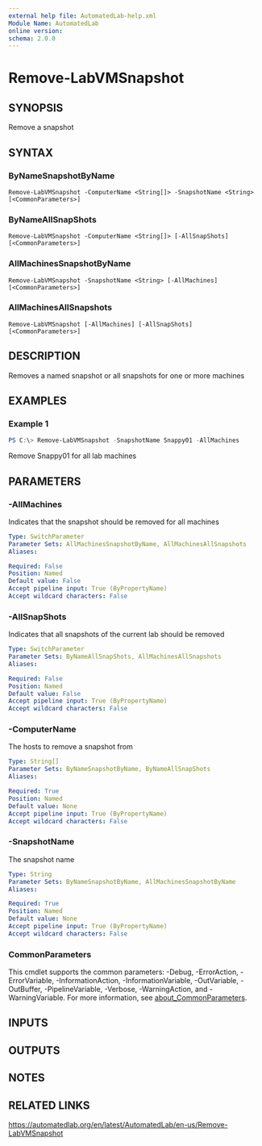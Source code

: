 ```yaml
---
external help file: AutomatedLab-help.xml
Module Name: AutomatedLab
online version:
schema: 2.0.0
---
```


# Remove-LabVMSnapshot

## SYNOPSIS
Remove a snapshot

## SYNTAX

### ByNameSnapshotByName
```
Remove-LabVMSnapshot -ComputerName <String[]> -SnapshotName <String> [<CommonParameters>]
```

### ByNameAllSnapShots
```
Remove-LabVMSnapshot -ComputerName <String[]> [-AllSnapShots] [<CommonParameters>]
```

### AllMachinesSnapshotByName
```
Remove-LabVMSnapshot -SnapshotName <String> [-AllMachines] [<CommonParameters>]
```

### AllMachinesAllSnapshots
```
Remove-LabVMSnapshot [-AllMachines] [-AllSnapShots] [<CommonParameters>]
```

## DESCRIPTION
Removes a named snapshot or all snapshots for one or more machines

## EXAMPLES

### Example 1
```powershell
PS C:\> Remove-LabVMSnapshot -SnapshotName Snappy01 -AllMachines
```

Remove Snappy01 for all lab machines

## PARAMETERS

### -AllMachines
Indicates that the snapshot should be removed for all machines

```yaml
Type: SwitchParameter
Parameter Sets: AllMachinesSnapshotByName, AllMachinesAllSnapshots
Aliases:

Required: False
Position: Named
Default value: False
Accept pipeline input: True (ByPropertyName)
Accept wildcard characters: False
```

### -AllSnapShots
Indicates that all snapshots of the current lab should be removed

```yaml
Type: SwitchParameter
Parameter Sets: ByNameAllSnapShots, AllMachinesAllSnapshots
Aliases:

Required: False
Position: Named
Default value: False
Accept pipeline input: True (ByPropertyName)
Accept wildcard characters: False
```

### -ComputerName
The hosts to remove a snapshot from

```yaml
Type: String[]
Parameter Sets: ByNameSnapshotByName, ByNameAllSnapShots
Aliases:

Required: True
Position: Named
Default value: None
Accept pipeline input: True (ByPropertyName)
Accept wildcard characters: False
```

### -SnapshotName
The snapshot name

```yaml
Type: String
Parameter Sets: ByNameSnapshotByName, AllMachinesSnapshotByName
Aliases:

Required: True
Position: Named
Default value: None
Accept pipeline input: True (ByPropertyName)
Accept wildcard characters: False
```

### CommonParameters
This cmdlet supports the common parameters: -Debug, -ErrorAction, -ErrorVariable, -InformationAction, -InformationVariable, -OutVariable, -OutBuffer, -PipelineVariable, -Verbose, -WarningAction, and -WarningVariable. For more information, see [about_CommonParameters](http://go.microsoft.com/fwlink/?LinkID=113216).

## INPUTS

## OUTPUTS

## NOTES

## RELATED LINKS
https://automatedlab.org/en/latest/AutomatedLab/en-us/Remove-LabVMSnapshot
